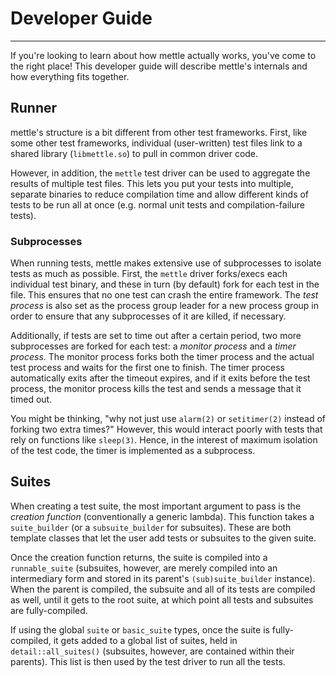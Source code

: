 # Developer Guide
---

If you're looking to learn about how mettle actually works, you've come to the
right place! This developer guide will describe mettle's internals and how
everything fits together.

## Runner

mettle's structure is a bit different from other test frameworks. First, like
some other test frameworks, individual (user-written) test files link to a
shared library (`libmettle.so`) to pull in common driver code.

However, in addition, the `mettle` test driver can be used to aggregate the
results of multiple test files. This lets you put your tests into multiple,
separate binaries to reduce compilation time and allow different kinds of tests
to be run all at once (e.g. normal unit tests and compilation-failure tests).

### Subprocesses

When running tests, mettle makes extensive use of subprocesses to isolate tests
as much as possible. First, the `mettle` driver forks/execs each individual test
binary, and these in turn (by default) fork for each test in the file. This
ensures that no one test can crash the entire framework. The *test process* is
also set as the process group leader for a new process group in order to ensure
that any subprocesses of it are killed, if necessary.

Additionally, if tests are set to time out after a certain period, two more
subprocesses are forked for each test: a *monitor process* and a *timer
process*. The monitor process forks both the timer process and the actual test
process and waits for the first one to finish. The timer process automatically
exits after the timeout expires, and if it exits before the test process, the
monitor process kills the test and sends a message that it timed out.

You might be thinking, "why not just use `alarm(2)` or `setitimer(2)` instead of
forking two extra times?" However, this would interact poorly with tests that
rely on functions like `sleep(3)`. Hence, in the interest of maximum isolation
of the test code, the timer is implemented as a subprocess.

## Suites

When creating a test suite, the most important argument to pass is the *creation
function* (conventionally a generic lambda). This function takes a
`suite_builder` (or a `subsuite_builder` for subsuites). These are both template
classes that let the user add tests or subsuites to the given suite.

Once the creation function returns, the suite is compiled into a
`runnable_suite` (subsuites, however, are merely compiled into an intermediary
form and stored in its parent's `(sub)suite_builder` instance). When the parent
is compiled, the subsuite and all of its tests are compiled as well, until it
gets to the root suite, at which point all tests and subsuites are
fully-compiled.

If using the global `suite` or `basic_suite` types, once the suite is
fully-compiled, it gets added to a global list of suites, held in
`detail::all_suites()` (subsuites, however, are contained within their parents).
This list is then used by the test driver to run all the tests.
